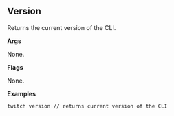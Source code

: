 ## Version

Returns the current version of the CLI.

**Args**

None.

**Flags**

None.

**Examples**

```sh
twitch version // returns current version of the CLI
```